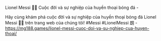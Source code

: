 Lionel Messi  Cuộc đời và sự nghiệp của huyền thoại bóng đá - 

Hãy cùng khám phá cuộc đời và sự nghiệp của huyền thoại bóng đá Lionel Messi  trên trang web của chúng tôi! #Messi #LionelMessi 朗 - https://mg188.games/lionel-messi-cuoc-doi-va-su-nghiep-cua-huyen-thoai/
